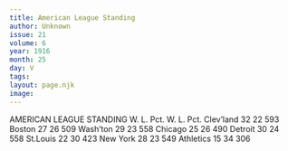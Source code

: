 ```yaml
---
title: American League Standing
author: Unknown
issue: 21
volume: 6
year: 1916
month: 25
day: V
tags:
layout: page.njk
image:
---
```

AMERICAN LEAGUE STANDING       W. L. Pct. W. L. Pct. Clev’land 32 22 593 Boston 27 26 509 Wash’ton 29 23 558 Chicago 25 26 490 Detroit 30 24 558 St.Louis 22 30 423 New York 28 23 549 Athletics 15 34 306 
